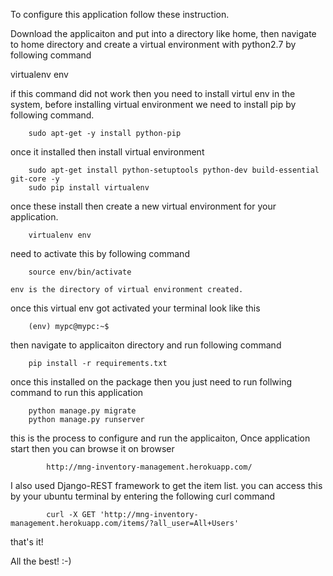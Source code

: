 
To configure this application follow these instruction.

Download the applicaiton and put into a directory like home, then navigate to home directory and create a virtual environment with python2.7 by following command

virtualenv env

if this command did not work then you need to install virtul env in the system, before installing virtual environment we need to install pip by following command.

		sudo apt-get -y install python-pip

once it installed then install virtual environment

		sudo apt-get install python-setuptools python-dev build-essential git-core -y
		sudo pip install virtualenv

once these install then create a new virtual environment for your application.
		
		virtualenv env

need to activate this by following command
		
		source env/bin/activate

	env is the directory of virtual environment created.


once this virtual env got activated your terminal look like this
		
		(env) mypc@mypc:~$

then navigate to applicaiton directory and run following command
		
		pip install -r requirements.txt

once this installed on the package then you just need to run follwing command to run this application

		python manage.py migrate
		python manage.py runserver

this is the process to configure and run the applicaiton, Once application start then you can browse it on browser 
			
			http://mng-inventory-management.herokuapp.com/

I also used Django-REST framework to get the item list. you can access this by your ubuntu terminal by entering the following curl command

			curl -X GET 'http://mng-inventory-management.herokuapp.com/items/?all_user=All+Users'

that's it!

All the best! :-)